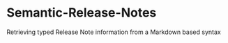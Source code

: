 Semantic-Release-Notes
======================

Retrieving typed Release Note information from a Markdown based syntax 